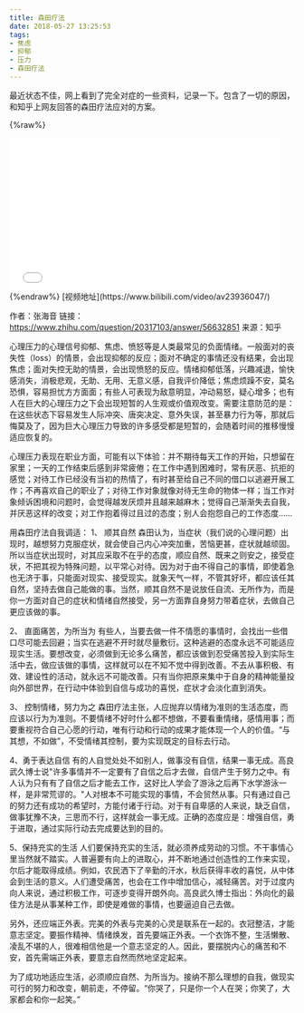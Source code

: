 ```yaml
---
title: 森田疗法
date: 2018-05-27 13:25:53
tags:
- 焦虑
- 抑郁
- 压力
- 森田疗法
---
```

最近状态不佳，网上看到了完全对症的一些资料，记录一下。包含了一切的原因，和知乎上网友回答的森田疗法应对的方案。

<!--more-->

{%raw%}
<iframe src="//player.bilibili.com/player.html?aid=23936047&cid=40051097&page=1" scrolling="no" border="0" frameborder="no" framespacing="0" allowfullscreen="true" style="width: 50vw; height: 28.125vw;" > </iframe>
{%endraw%}
[视频地址](https://www.bilibili.com/video/av23936047/)

作者：张海音
链接：https://www.zhihu.com/question/20317103/answer/56632851
来源：知乎

心理压力的心理信号抑郁、焦虑、愤怒等是人类最常见的负面情绪。一般面对的丧失性（loss）的情景，会出现抑郁的反应；面对不确定的事情还没有结果，会出现焦虑；面对失控无助的情景，会出现愤怒的反应。情绪抑郁低落，兴趣减退，愉快感消失，消极悲观，无助、无用、无意义感，自我评价降低；焦虑烦躁不安，莫名恐惧，容易担忧方方面面；有些人可表现为敌意明显，冲动易怒，疑心增多；也有人在巨大的心理压力之下会出现短暂的人生观或价值观改变。需要注意防范的是：在这些状态下容易发生人际冲突、唐突决定、意外失误，甚至暴力行为等，那就后悔莫及了，因为巨大心理压力导致的许多感受都是短暂的，会随着时间的推移慢慢适应恢复的。

心理压力表现在职业方面，可能有以下体验：并不期待每天工作的开始，只想留在家里；一天的工作结束后感到非常疲倦；在工作中遇到困难时，常有厌恶、抗拒的感觉；对待工作已经没有当初的热情了，有时甚至给自己不同的借口以逃避开展工作；不再喜欢自己的职业了；对待工作对象就像对待无生命的物体一样；当工作对象倾诉困境和问题时，会觉得越发厌烦并且越来越麻木；觉得自己渐渐失去自我，并厌恶这样的改变；对工作抱着得过且过的态度；别人会抱怨自己的工作态度……

用森田疗法自我调适：
1、 顺其自然
森田认为，当症状（我们说的心理问题）出现时，越想努力克服症状，就会使自己内心冲突加重，苦恼更甚，症状就越顽固。所以当症状出现时，对其应采取不在乎的态度，顺应自然、既来之则安之，接受症状，不把其视为特殊问题，以平常心对待。因为对于由不得自己的事情，即使着急也无济于事，只能面对现实、接受现实。就象天气一样，不管其好坏，都应该任其自然，坚持去做自己能做的事。当然，顺其自然不是说放任自流、无所作为，而是你一方面对自己的症状和情绪自然接受，另一方面靠自身努力带着症状，去做自己更应该做的事。

2、 直面痛苦，为所当为
有些人，当要去做一件不情愿的事情时，会找出一些借口尽可能去回避；当实在逃避不开时就尽量敷衍。这种逃避的态度永远不可能适应现实生活。要想改变，必须做到无论多么痛苦，都应该做到忍受痛苦投入到实际生活中去，做应该做的事情，这样就可以在不知不觉中得到改善。不去从事积极、有效、建设性的活动，就永远不可能改善。只有当你把原来集中于自身的精神能量投向外部世界，在行动中体验到自信与成功的喜悦，症状才会淡化直到消失。

3、 控制情绪，努力为之
森田疗法主张，人应抛弃以情绪为准则的生活态度，而应该以行为为准则。不要情绪不好时什么都不想做，不要看重情绪，感情用事；而要重视符合自己心愿的行动，唯有行动和行动的成果才能体现一个人的价值。“与其想，不如做”，不受情绪其控制，要为实现既定的目标去行动。

4、勇于表达自信
有的人自觉处处不如别人，做事没有自信，结果一事无成。高良武久博士说"许多事情并不一定要有了自信之后才去做，自信产生于努力之中。有人认为只有有了自信之后才能去工作，这好比人学会了游泳之后再下水学游泳一样，是非常荒谬的。"人对根本不可能实现的事情，不会贸然从事。只有通过自己的努力还有成功的希望时，方能付诸于行动。对于有自卑感的人来说，缺乏自信，做事犹豫不决，三思而不行，这样就会一事无成。正确的态度应是：增强自信，勇于进取，通过实际行动去完成要达到的目的。

5、保持充实的生活
人们要保持充实的生活，就必须养成劳动的习惯。不干事情心里当然就不踏实。人普遍要有向上的进取心，并不断地通过创造性的工作来实现，尔后才能取得成绩。例如，农民洒下了辛勤的汗水，秋后获得丰收的喜悦，从中体会到生活的意义。人们遭受痛苦，也会在工作中增加信心，减轻痛苦。对于过度内向人来说，通过积极工作，可逐步变得开朗外向。高良武久博士指出：外向化的最佳方法是从事某种工作，即使是难做的事情，也要逼迫自己去做。

另外，还应端正外表。完美的外表与完美的心灵是联系在一起的。衣冠整洁，才能意志坚定。要振作精神、情绪焕发，首先要端正外表。一个衣饰不整，生活懒散、凌乱不堪的人，很难相信他是一个意志坚定的人。因此，要摆脱内心的痛苦和不安，首先需端正外表，要意志自然而然地坚定起来。

为了成功地适应生活，必须顺应自然、为所当为。接纳不那么理想的自我，做现实可行的努力和改变，朝前走，不停留。“你哭了，只是你一个人在哭；你笑了，大家都会和你一起笑。”